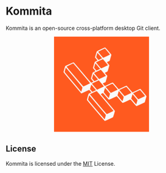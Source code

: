 # Kommita

Kommita is an open-source cross-platform desktop Git client.

<div align="center"><img src='public/assets/logo.svg'  alt='Kommita Logo' width="250" height="250"/></div>

## License

Kommita is licensed under the [MIT](/LICENSE) License.
